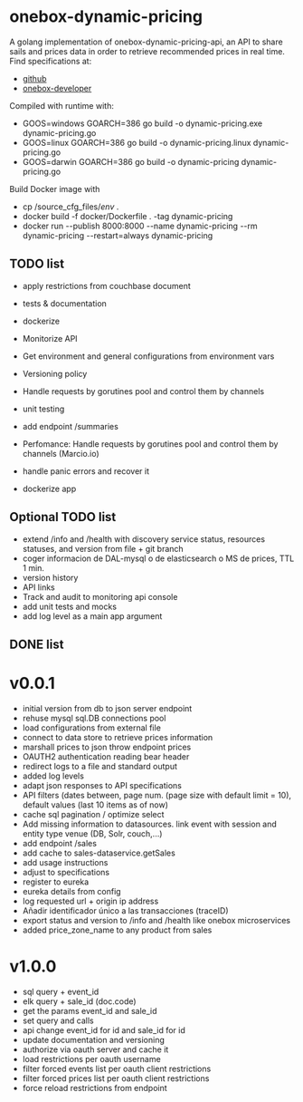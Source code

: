 # onebox-dynamic-pricing
A golang implementation of onebox-dynamic-pricing-api, an API to share sails and prices data in order to retrieve recommended prices in real time.
Find specifications at:
+ [github](https://github.com/joliva-ob/onebox-dynamic-pricing-api)
+ [onebox-developer](http://developer.oneboxtickets.com/dynamic-pricing-api)

Compiled with runtime with: 
+ GOOS=windows GOARCH=386 go build -o dynamic-pricing.exe dynamic-pricing.go
+ GOOS=linux GOARCH=386 go build -o dynamic-pricing.linux dynamic-pricing.go
+ GOOS=darwin GOARCH=386 go build -o dynamic-pricing dynamic-pricing.go

Build Docker image with
+ cp /source_cfg_files/*env* .
+ docker build -f docker/Dockerfile . -tag dynamic-pricing
+ docker run --publish 8000:8000 --name dynamic-pricing --rm dynamic-pricing --restart=always dynamic-pricing



## TODO list
+ apply restrictions from couchbase document
+ tests & documentation
+ dockerize


+ Monitorize API
+ Get environment and general configurations from environment vars
+ Versioning policy
+ Handle requests by gorutines pool and control them by channels
+ unit testing
+ add endpoint /summaries
+ Perfomance: Handle requests by gorutines pool and control them by channels (Marcio.io)
+ handle panic errors and recover it
+ dockerize app


## Optional TODO list
+ extend /info and /health with discovery service status, resources statuses, and version from file + git branch
+ coger informacion de DAL-mysql o de elasticsearch o MS de prices, TTL 1 min.
+ version history
+ API links
+ Track and audit to monitoring api console
+ add unit tests and mocks
+ add log level as a main app argument


## DONE list

# v0.0.1
+ initial version from db to json server endpoint
+ rehuse mysql sql.DB connections pool
+ load configurations from external file
+ connect to data store to retrieve prices information
+ marshall prices to json throw endpoint prices
+ OAUTH2 authentication reading bear header
+ redirect logs to a file and standard output
+ added log levels
+ adapt json responses to API specifications
+ API filters (dates between, page num. (page size with default limit = 10), default values (last 10 items as of now)
+ cache sql pagination / optimize select
+ Add missing information to datasources. link event with session and entity type venue (DB, Solr, couch,...)
+ add endpoint /sales
+ add cache to sales-dataservice.getSales
+ add usage instructions
+ adjust to specifications
+ register to eureka
+ eureka details from config
+ log requested url + origin ip address
+ Añadir identificador único a las transacciones (traceID)
+ export status and version to /info and /health like onebox microservices
+ added price_zone_name to any product from sales

# v1.0.0
+ sql query + event_id
+ elk query + sale_id (doc.code)
+ get the params event_id and sale_id
+ set query and calls
+ api change event_id for id and sale_id for id
+ update documentation and versioning
+ authorize via oauth server and cache it
+ load restrictions per oauth username
+ filter forced events list per oauth client restrictions
+ filter forced prices list per oauth client restrictions
+ force reload restrictions from endpoint